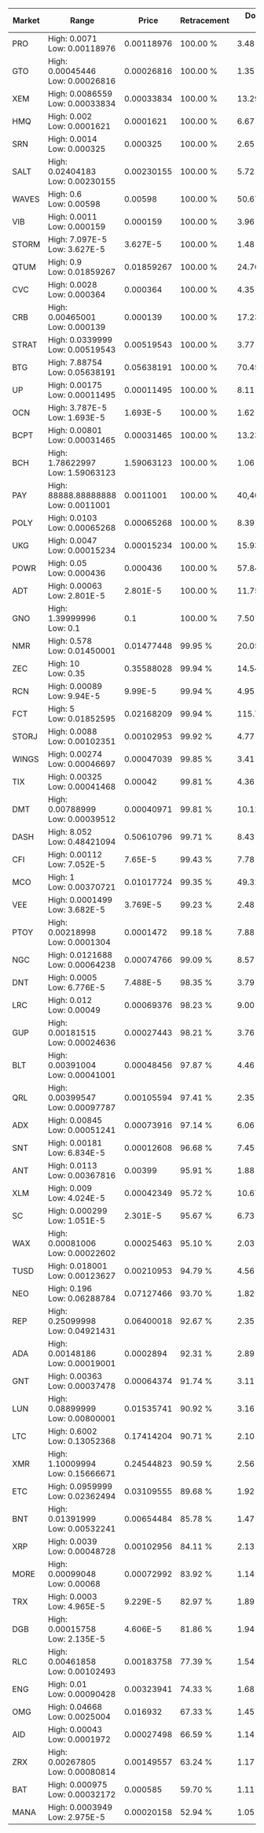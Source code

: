 | Market | Range | Price| Retracement | Doubles to 50% |
| --- | --- | --- | --- | --- |
| PRO | High: 0.0071<br />Low: 0.00118976 | 0.00118976 | 100.00 % | 3.48 |
| GTO | High: 0.00045446<br />Low: 0.00026816 | 0.00026816 | 100.00 % | 1.35 |
| XEM | High: 0.0086559<br />Low: 0.00033834 | 0.00033834 | 100.00 % | 13.29 |
| HMQ | High: 0.002<br />Low: 0.0001621 | 0.0001621 | 100.00 % | 6.67 |
| SRN | High: 0.0014<br />Low: 0.000325 | 0.000325 | 100.00 % | 2.65 |
| SALT | High: 0.02404183<br />Low: 0.00230155 | 0.00230155 | 100.00 % | 5.72 |
| WAVES | High: 0.6<br />Low: 0.00598 | 0.00598 | 100.00 % | 50.67 |
| VIB | High: 0.0011<br />Low: 0.000159 | 0.000159 | 100.00 % | 3.96 |
| STORM | High: 7.097E-5<br />Low: 3.627E-5 | 3.627E-5 | 100.00 % | 1.48 |
| QTUM | High: 0.9<br />Low: 0.01859267 | 0.01859267 | 100.00 % | 24.70 |
| CVC | High: 0.0028<br />Low: 0.000364 | 0.000364 | 100.00 % | 4.35 |
| CRB | High: 0.00465001<br />Low: 0.000139 | 0.000139 | 100.00 % | 17.23 |
| STRAT | High: 0.0339999<br />Low: 0.00519543 | 0.00519543 | 100.00 % | 3.77 |
| BTG | High: 7.88754<br />Low: 0.05638191 | 0.05638191 | 100.00 % | 70.45 |
| UP | High: 0.00175<br />Low: 0.00011495 | 0.00011495 | 100.00 % | 8.11 |
| OCN | High: 3.787E-5<br />Low: 1.693E-5 | 1.693E-5 | 100.00 % | 1.62 |
| BCPT | High: 0.00801<br />Low: 0.00031465 | 0.00031465 | 100.00 % | 13.23 |
| BCH | High: 1.78622997<br />Low: 1.59063123 | 1.59063123 | 100.00 % | 1.06 |
| PAY | High: 88888.88888888<br />Low: 0.0011001 | 0.0011001 | 100.00 % | 40,400,368.14 |
| POLY | High: 0.0103<br />Low: 0.00065268 | 0.00065268 | 100.00 % | 8.39 |
| UKG | High: 0.0047<br />Low: 0.00015234 | 0.00015234 | 100.00 % | 15.93 |
| POWR | High: 0.05<br />Low: 0.000436 | 0.000436 | 100.00 % | 57.84 |
| ADT | High: 0.00063<br />Low: 2.801E-5 | 2.801E-5 | 100.00 % | 11.75 |
| GNO | High: 1.39999996<br />Low: 0.1 | 0.1 | 100.00 % | 7.50 |
| NMR | High: 0.578<br />Low: 0.01450001 | 0.01477448 | 99.95 % | 20.05 |
| ZEC | High: 10<br />Low: 0.35 | 0.35588028 | 99.94 % | 14.54 |
| RCN | High: 0.00089<br />Low: 9.94E-5 | 9.99E-5 | 99.94 % | 4.95 |
| FCT | High: 5<br />Low: 0.01852595 | 0.02168209 | 99.94 % | 115.73 |
| STORJ | High: 0.0088<br />Low: 0.00102351 | 0.00102953 | 99.92 % | 4.77 |
| WINGS | High: 0.00274<br />Low: 0.00046697 | 0.00047039 | 99.85 % | 3.41 |
| TIX | High: 0.00325<br />Low: 0.00041468 | 0.00042 | 99.81 % | 4.36 |
| DMT | High: 0.00788999<br />Low: 0.00039512 | 0.00040971 | 99.81 % | 10.11 |
| DASH | High: 8.052<br />Low: 0.48421094 | 0.50610796 | 99.71 % | 8.43 |
| CFI | High: 0.00112<br />Low: 7.052E-5 | 7.65E-5 | 99.43 % | 7.78 |
| MCO | High: 1<br />Low: 0.00370721 | 0.01017724 | 99.35 % | 49.31 |
| VEE | High: 0.0001499<br />Low: 3.682E-5 | 3.769E-5 | 99.23 % | 2.48 |
| PTOY | High: 0.00218998<br />Low: 0.0001304 | 0.0001472 | 99.18 % | 7.88 |
| NGC | High: 0.0121688<br />Low: 0.00064238 | 0.00074766 | 99.09 % | 8.57 |
| DNT | High: 0.0005<br />Low: 6.776E-5 | 7.488E-5 | 98.35 % | 3.79 |
| LRC | High: 0.012<br />Low: 0.00049 | 0.00069376 | 98.23 % | 9.00 |
| GUP | High: 0.00181515<br />Low: 0.00024636 | 0.00027443 | 98.21 % | 3.76 |
| BLT | High: 0.00391004<br />Low: 0.00041001 | 0.00048456 | 97.87 % | 4.46 |
| QRL | High: 0.00399547<br />Low: 0.00097787 | 0.00105594 | 97.41 % | 2.35 |
| ADX | High: 0.00845<br />Low: 0.00051241 | 0.00073916 | 97.14 % | 6.06 |
| SNT | High: 0.00181<br />Low: 6.834E-5 | 0.00012608 | 96.68 % | 7.45 |
| ANT | High: 0.0113<br />Low: 0.00367816 | 0.00399 | 95.91 % | 1.88 |
| XLM | High: 0.009<br />Low: 4.024E-5 | 0.00042349 | 95.72 % | 10.67 |
| SC | High: 0.000299<br />Low: 1.051E-5 | 2.301E-5 | 95.67 % | 6.73 |
| WAX | High: 0.00081006<br />Low: 0.00022602 | 0.00025463 | 95.10 % | 2.03 |
| TUSD | High: 0.018001<br />Low: 0.00123627 | 0.00210953 | 94.79 % | 4.56 |
| NEO | High: 0.196<br />Low: 0.06288784 | 0.07127466 | 93.70 % | 1.82 |
| REP | High: 0.25099998<br />Low: 0.04921431 | 0.06400018 | 92.67 % | 2.35 |
| ADA | High: 0.00148186<br />Low: 0.00019001 | 0.0002894 | 92.31 % | 2.89 |
| GNT | High: 0.00363<br />Low: 0.00037478 | 0.00064374 | 91.74 % | 3.11 |
| LUN | High: 0.08899999<br />Low: 0.00800001 | 0.01535741 | 90.92 % | 3.16 |
| LTC | High: 0.6002<br />Low: 0.13052368 | 0.17414204 | 90.71 % | 2.10 |
| XMR | High: 1.10009994<br />Low: 0.15666671 | 0.24544823 | 90.59 % | 2.56 |
| ETC | High: 0.0959999<br />Low: 0.02362494 | 0.03109555 | 89.68 % | 1.92 |
| BNT | High: 0.01391999<br />Low: 0.00532241 | 0.00654484 | 85.78 % | 1.47 |
| XRP | High: 0.0039<br />Low: 0.00048728 | 0.00102956 | 84.11 % | 2.13 |
| MORE | High: 0.00099048<br />Low: 0.00068 | 0.00072992 | 83.92 % | 1.14 |
| TRX | High: 0.0003<br />Low: 4.965E-5 | 9.229E-5 | 82.97 % | 1.89 |
| DGB | High: 0.00015758<br />Low: 2.135E-5 | 4.606E-5 | 81.86 % | 1.94 |
| RLC | High: 0.00461858<br />Low: 0.00102493 | 0.00183758 | 77.39 % | 1.54 |
| ENG | High: 0.01<br />Low: 0.00090428 | 0.00323941 | 74.33 % | 1.68 |
| OMG | High: 0.04668<br />Low: 0.0025004 | 0.016932 | 67.33 % | 1.45 |
| AID | High: 0.00043<br />Low: 0.0001972 | 0.00027498 | 66.59 % | 1.14 |
| ZRX | High: 0.00267805<br />Low: 0.00080814 | 0.00149557 | 63.24 % | 1.17 |
| BAT | High: 0.000975<br />Low: 0.00032172 | 0.000585 | 59.70 % | 1.11 |
| MANA | High: 0.0003949<br />Low: 2.975E-5 | 0.00020158 | 52.94 % | 1.05 |
